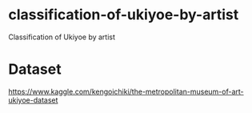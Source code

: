 # classification-of-ukiyoe-by-artist

Classification of Ukiyoe by artist

# Dataset
https://www.kaggle.com/kengoichiki/the-metropolitan-museum-of-art-ukiyoe-dataset